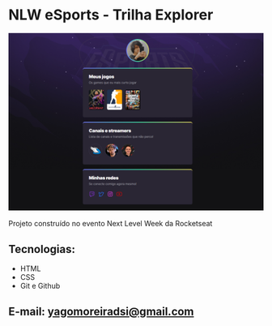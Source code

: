 # NLW eSports - Trilha Explorer

![preview](./.github/preview.png)

Projeto construído no evento Next Level Week da Rocketseat

## Tecnologias:

- HTML
- CSS
- Git e Github

## E-mail: yagomoreiradsi@gmail.com
